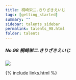 ```yaml
---
title: 桐崎栄二.きりざきえいじ
tags: [getting_started]
summary: ""
sidebar: talents_sidebar
permalink: talents_98.html
folder: talents
---
```



##### No.98 桐崎栄二.きりざきえいじ

![](https://yt3.ggpht.com/ytc/AKedOLRQuHev0vVFbzZjblQhQLF3vKHxI-mrPRhVEM4QXA=s176-c-k-c0x00ffffff-no-rj)





{% include links.html %}
